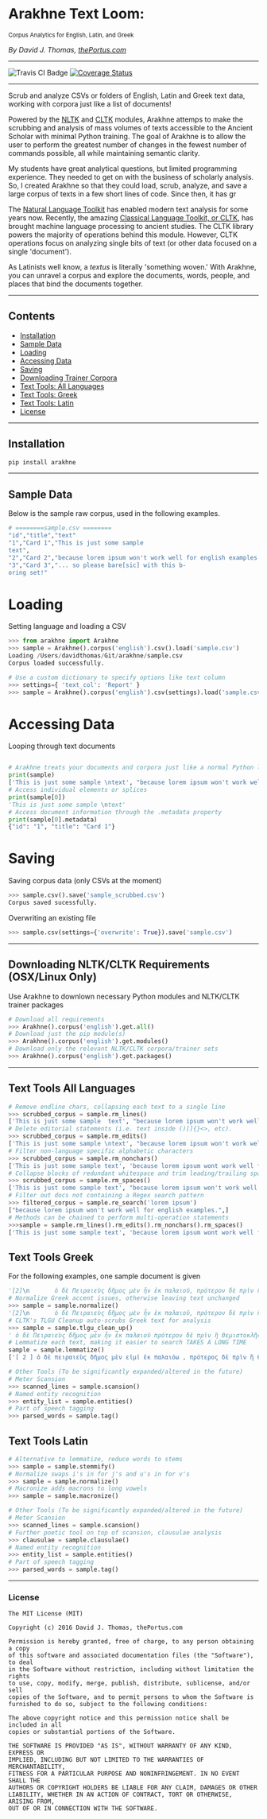 # Arakhne Text Loom:

<small>Corpus Analytics for English, Latin, and Greek</small>

*By David J. Thomas, [thePortus.com](http://theportus.com/)*

---

![Travis CI Badge](https://travis-ci.org/thePortus/arakhne.svg?branch=master)
[![Coverage Status](https://coveralls.io/repos/github/thePortus/arakhne/badge.svg?branch=master)](https://coveralls.io/github/thePortus/arakhne?branch=master)

---

Scrub and analyze CSVs or folders of English, Latin and Greek text data, working with corpora just like a list of documents!

Powered by the [NLTK](http://www.nltk.org/) and [CLTK](https://github.com/cltk/cltk) modules, Arakhne attemps to make the scrubbing and analysis of mass volumes of texts accessible to the Ancient Scholar with minimal Python training. The goal of Arakhne is to allow the user to perform the greatest number of changes in the fewest number of commands possible, all while maintaining semantic clarity.

My students have great analytical questions, but limited programming experience. They needed to get on with the business of scholarly analysis. So, I created Arakhne so that they could load, scrub, analyze, and save a large corpus of texts in a few short lines of code. Since then, it has gr

The [Natural Language Toolkit](https://nltk.org) has enabled modern text analysis for some years now. Recently, the amazing [Classical Language Toolkit, or CLTK](http://cltk.org), has brought machine language processing to ancient studies. The CLTK library powers the majority of operations behind this module. However, CLTK operations focus on analyzing single bits of text (or other data focused on a single 'document').

As Latinists well know, a *textus* is literally 'something woven.' With Arakhne, you can unravel a corpus and explore the documents, words, people, and places that bind the documents together.

---

## Contents
* [Installation](#installation)
* [Sample Data](#sample-data)
* [Loading](#loading)
* [Accessing Data](#accessing-data)
* [Saving](#saving)
* [Downloading Trainer Corpora](#downloading-trainer-corpora)
* [Text Tools: All Languages](#text-tools-all-languages)
* [Text Tools: Greek](#text-tools-greek)
* [Text Tools: Latin](#text-tools-latin)
* [License](#license)

---

## Installation

``` python
pip install arakhne
```

---

## Sample Data

Below is the sample raw corpus, used in the following examples.
``` bash
# ========sample.csv ========
"id","title","text"
"1","Card 1","This is just some sample 
text",
"2","Card 2","because lorem ipsum won't work well for english examples."
"3","Card 3","... so please bare[sic] with this b-
oring set!"
```


# Loading

Setting language and loading a CSV
``` python
>>> from arakhne import Arakhne
>>> sample = Arakhne().corpus('english').csv().load('sample.csv')
Loading /Users/davidthomas/Git/arakhne/sample.csv
Corpus loaded successfully.

# Use a custom dictionary to specify options like text column
>>> settings={ 'text_col': 'Report' }
>>> sample = Arakhne().corpus('english').csv(settings).load('sample.csv')
```

# Accessing Data

Looping through text documents
``` python

# Arakhne treats your documents and corpora just like a normal Python list
print(sample)
['This is just some sample \ntext', "because lorem ipsum won't work well for english examples.", '...    so please bare[sic] with this b-\noring set!']
# Access individual elements or splices
print(sample[0])
'This is just some sample \ntext'
# Access document information through the .metadata property
print(sample[0].metadata)
{"id": "1", "title": "Card 1"}
```

# Saving
Saving corpus data (only CSVs at the moment)
``` python
>>> sample.csv().save('sample_scrubbed.csv')
Corpus saved sucessfully.
```
Overwriting an existing file
``` python
>>> sample.csv(settings={'overwrite': True}).save('sample.csv')
```

---

## Downloading NLTK/CLTK Requirements (OSX/Linux Only)

Use Arakhne to downlown necessary Python modules and NLTK/CLTK trainer packages
``` python
# Download all requirements
>>> Arakhne().corpus('english').get.all()
# Download just the pip module(s)
>>> Arakhne().corpus('english').get.modules()
# Download only the relevant NLTK/CLTK corpora/trainer sets
>>> Arakhne().corpus('english').get.packages()
```

---

## Text Tools All Languages

``` python
# Remove endline chars, collapsing each text to a single line
>>> scrubbed_corpus = sample.rm_lines()
['This is just some sample  text', "because lorem ipsum won't work well for english examples.", '...    so please bare[sic] with this boring set!']
# Delete editorial statements (i.e. text inside ()[]{}<>, etc).
>>> scrubbed_corpus = sample.rm_edits()
['This is just some sample \ntext', "because lorem ipsum won't work well for english examples.", '...    so please bare with this b-\noring set!']
# Filter non-language specific alphabetic characters
>>> scrubbed_corpus = sample.rm_nonchars()
['This is just some sample text', 'because lorem ipsum wont work well for english examples', '    so please baresic with this boring set']s
# Collapse blocks of redundant whitespace and trim leading/trailing spaces
>>> scrubbed_corpus = sample.rm_spaces()
['This is just some sample text', "because lorem ipsum won't work well for english examples.", '... so please bare[sic] with this b- oring set!']
# Filter out docs not containing a Regex search pattern
>>> filtered_corpus = sample.re_search('lorem ipsum')
["because lorem ipsum won't work well for english examples.",]
# Methods can be chained to perform multi-operation statements
>>>sample = sample.rm_lines().rm_edits().rm_nonchars().rm_spaces()
['This is just some sample text', 'because lorem ipsum wont work well for english examples', 'so please bare with this boring set']
```

## Text Tools Greek

For the following examples, one sample document is given
``` python
'[2]\n       ὁ δὲ Πειραιεὺς δῆμος μὲν ἦν ἐκ παλαιοῦ, πρότερον δὲ πρὶν ἢ Θεμιστοκλῆς Ἀθηναίοις ἦρξεν ἐπίνειον οὐκ ἦν: Φαληρὸν δέ—ταύτῃ γὰρ ἐλάχιστον ἀπέχει τῆς πόλεως ἡ θάλασσα—'
# Normalize Greek accent issues, otherwise leaving text unchanged
>>> sample = sample.normalize()
'[2]\n       ὁ δὲ Πειραιεὺς δῆμος μὲν ἦν ἐκ παλαιοῦ, πρότερον δὲ πρὶν ἢ Θεμιστοκλῆς Ἀθηναίοις ἦρξεν ἐπίνειον οὐκ ἦν: Φαληρὸν δέ—ταύτῃ γὰρ ἐλάχιστον ἀπέχει τῆς πόλεως ἡ θάλασσα—'
# CLTK's TLGU Cleanup auto-scrubs Greek text for analysis
>>> sample = sample.tlgu_clean_up()
' ὁ δὲ Πειραιεὺς δῆμος μὲν ἦν ἐκ παλαιοῦ πρότερον δὲ πρὶν ἢ Θεμιστοκλῆς Ἀθηναίοις ἦρξεν ἐπίνειον οὐκ ἦν Φαληρὸν δέ—ταύτῃ γὰρ ἐλάχιστον ἀπέχει τῆς πόλεως ἡ θάλασσα—'
# Lemmatize each text, making it easier to search TAKES A LONG TIME
sample = sample.lemmatize()
['[ 2 ] ὁ δὲ πειραιεὺς δῆμος μὲν εἰμί ἐκ παλαιόω , πρότερος δὲ πρὶν ἢ θεμιστοκλέης ἀθηναῖος ἄρχω ἐπίνειον οὐ εἰμί : φαληρὸν δέ—ταύτῃ γὰρ ἐλάχιστος ἀπέχω ὁ πόλις ὁ θάλασσα—']

# Other Tools (To be significantly expanded/altered in the future)
# Meter Scansion
>>> scanned_lines = sample.scansion()
# Named entity recognition
>>> entity_list = sample.entities()
# Part of speech tagging
>>> parsed_words = sample.tag()
```

## Text Tools Latin

``` python
# Alternative to lemmatize, reduce words to stems
>>> sample = sample.stemmify()
# Normalize swaps i's in for j's and u's in for v's
>>> sample = sample.normalize()
# Macronize adds macrons to long vowels
>>> sample = sample.macronize()

# Other Tools (To be significantly expanded/altered in the future)
# Meter Scansion
>>> scanned_lines = sample.scansion()
# Further poetic tool on top of scansion, clausulae analysis
>>> clausulae = sample.clausulae()
# Named entity recognition
>>> entity_list = sample.entities()
# Part of speech tagging
>>> parsed_words = sample.tag()
```

---

### License
```
The MIT License (MIT)

Copyright (c) 2016 David J. Thomas, thePortus.com

Permission is hereby granted, free of charge, to any person obtaining a copy
of this software and associated documentation files (the "Software"), to deal
in the Software without restriction, including without limitation the rights
to use, copy, modify, merge, publish, distribute, sublicense, and/or sell
copies of the Software, and to permit persons to whom the Software is
furnished to do so, subject to the following conditions:

The above copyright notice and this permission notice shall be included in all
copies or substantial portions of the Software.

THE SOFTWARE IS PROVIDED "AS IS", WITHOUT WARRANTY OF ANY KIND, EXPRESS OR
IMPLIED, INCLUDING BUT NOT LIMITED TO THE WARRANTIES OF MERCHANTABILITY,
FITNESS FOR A PARTICULAR PURPOSE AND NONINFRINGEMENT. IN NO EVENT SHALL THE
AUTHORS OR COPYRIGHT HOLDERS BE LIABLE FOR ANY CLAIM, DAMAGES OR OTHER
LIABILITY, WHETHER IN AN ACTION OF CONTRACT, TORT OR OTHERWISE, ARISING FROM,
OUT OF OR IN CONNECTION WITH THE SOFTWARE.
```
